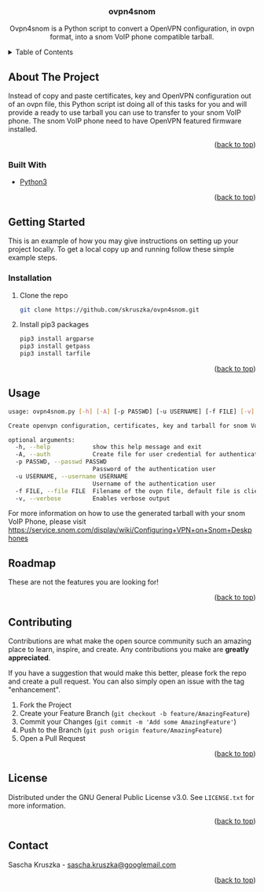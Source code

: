 <div id="top"></div>

<!-- PROJECT SHIELDS -->

<!-- PROJECT LOGO -->
<br />
<div align="center">

  <h3 align="center">ovpn4snom</h3>

  <p align="center">
    Ovpn4snom is a Python script to convert a OpenVPN configuration, in ovpn format, into a snom VoIP phone compatible tarball.
  </p>
</div>

<!-- TABLE OF CONTENTS -->
<details>
  <summary>Table of Contents</summary>
  <ol>
    <li>
      <a href="#about-the-project">About The Project</a>
      <ul>
        <li><a href="#built-with">Built With</a></li>
      </ul>
    </li>
    <li>
      <a href="#getting-started">Getting Started</a>
      <ul>
        <li><a href="#installation">Installation</a></li>
      </ul>
    </li>
    <li><a href="#usage">Usage</a></li>
    <li><a href="#roadmap">Roadmap</a></li>
    <li><a href="#contributing">Contributing</a></li>
    <li><a href="#license">License</a></li>
    <li><a href="#contact">Contact</a></li>
    <li><a href="#acknowledgments">Acknowledgments</a></li>
  </ol>
</details>

<!-- ABOUT THE PROJECT -->
## About The Project

Instead of copy and paste certificates, key and OpenVPN configuration out of an ovpn file, this Python script ist doing all of this tasks for you and will provide a ready to use tarball you can use to transfer to your snom VoIP phone. The snom VoIP phone need to have OpenVPN featured firmware installed. 

<p align="right">(<a href="#top">back to top</a>)</p>

### Built With

* [Python3](https://www.python.org/)

<p align="right">(<a href="#top">back to top</a>)</p>

<!-- GETTING STARTED -->
## Getting Started

This is an example of how you may give instructions on setting up your project locally.
To get a local copy up and running follow these simple example steps.

### Installation


1. Clone the repo
   ```sh
   git clone https://github.com/skruszka/ovpn4snom.git
   ```
2. Install pip3 packages
   ```sh
   pip3 install argparse
   pip3 install getpass
   pip3 install tarfile
   ```
<p align="right">(<a href="#top">back to top</a>)</p>

<!-- USAGE EXAMPLES -->
## Usage

```sh
usage: ovpn4snom.py [-h] [-A] [-p PASSWD] [-u USERNAME] [-f FILE] [-v]

Create openvpn configuration, certificates, key and tarball for snom VoIP phones with OpenVPN firmware

optional arguments:
  -h, --help            show this help message and exit
  -A, --auth            Create file for user credential for authentication
  -p PASSWD, --passwd PASSWD
                        Password of the authentication user
  -u USERNAME, --username USERNAME
                        Username of the authentication user
  -f FILE, --file FILE  Filename of the ovpn file, default file is client.ovpn
  -v, --verbose         Enables verbose output
```
For more information on how to use the generated tarball with your snom VoIP Phone, please visit https://service.snom.com/display/wiki/Configuring+VPN+on+Snom+Deskphones

<!-- ROADMAP -->
## Roadmap

These are not the features you are looking for!

<p align="right">(<a href="#top">back to top</a>)</p>

<!-- CONTRIBUTING -->
## Contributing

Contributions are what make the open source community such an amazing place to learn, inspire, and create. Any contributions you make are **greatly appreciated**.

If you have a suggestion that would make this better, please fork the repo and create a pull request. You can also simply open an issue with the tag "enhancement".

1. Fork the Project
2. Create your Feature Branch (`git checkout -b feature/AmazingFeature`)
3. Commit your Changes (`git commit -m 'Add some AmazingFeature'`)
4. Push to the Branch (`git push origin feature/AmazingFeature`)
5. Open a Pull Request

<p align="right">(<a href="#top">back to top</a>)</p>

## License

Distributed under the GNU General Public License v3.0. See `LICENSE.txt` for more information.

<p align="right">(<a href="#top">back to top</a>)</p>

<!-- CONTACT -->
## Contact

Sascha Kruszka - sascha.kruszka@googlemail.com

<p align="right">(<a href="#top">back to top</a>)</p>
